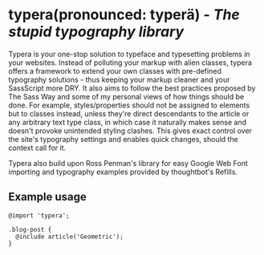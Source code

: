 # typera(pronounced: typerä) - *The stupid typography library*

Typera is your one-stop solution to typeface and typesetting problems in your websites. Instead of polluting your markup with alien classes, typera offers a framework to extend your own classes with pre-defined typography solutions - thus keeping your markup cleaner and your SassScript more DRY. It also aims to follow the best practices proposed by The Sass Way and some of my personal views of how things should be done. For example, styles/properties should not be assigned to elements but to classes instead, unless they're direct descendants to the article or any arbitrary text type class, in which case it naturally makes sense and doesn't provoke unintended styling clashes. This gives exact control over the site's typography settings and enables quick changes, should the context call for it.

Typera also build upon Ross Penman's library for easy Google Web Font importing and typography examples provided by thoughtbot's Refills.

## Example usage

```
@import 'typera';

.blog-post {
  @include article('Geometric');
}
```
